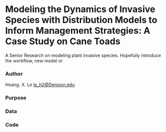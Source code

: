 # Modeling the Dynamics of Invasive Species with Distribution Models to Inform Management Strategies: A Case Study on Cane Toads
A Senior Research on modeling plant invasive species. Hopefully introduce the workflow, new model or 

### Author
Hoang. X. Le
le_h2@Denison.edu

### Purpose

### Data

### Code
